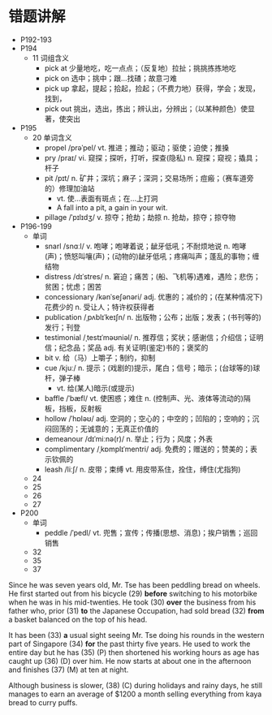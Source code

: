 # 错题讲解

- P192-193
- P194
  - 11 词组含义
    - pick at 少量地吃，吃一点点；（反复地）拉扯；挑挑拣拣地吃
    - pick on 选中；挑中；跟…找碴；故意刁难
    - pick up 拿起，提起；拾起，捡起；（不费力地）获得，学会；发现，找到，
    - pick out 挑出，选出，拣出；辨认出，分辨出；（以某种颜色）使显著，使突出  
- P195
  - 20 单词含义
    - propel /prəˈpel/ vt. 推进；推动；驱动；驱使；迫使；推搡
    - pry /praɪ/ vi. 窥探；探听，打听，探查(隐私) n. 窥探；窥视；撬具；杆子
    - pit /pɪt/ n. 矿井；深坑；麻子；深洞；交易场所；痘瘢；（赛车道旁的）修理加油站
      - vt. 使…表面有斑点；在…上打洞
      - A fall into a pit, a gain in your wit.
    - pillage /ˈpɪlɪdʒ/ v. 掠夺；抢劫；劫掠 n. 抢劫，掠夺；掠夺物
- P196-199
  - 单词
    - snarl /snɑːl/ v. 咆哮；咆哮着说；龇牙低吼；不耐烦地说 n. 咆哮(声)；愤怒叫嚷(声)；(动物的)龇牙低吼；疼痛叫声；蓬乱的事物；缠结物
    - distress /dɪˈstres/ n. 窘迫；痛苦；(船、飞机等)遇难，遇险；悲伤；贫困；忧虑；困苦
    - concessionary /kənˈseʃənəri/ adj. 优惠的；减价的；(在某种情况下)花费少的 n. 受让人；特许权获得者
    - publication /ˌpʌblɪˈkeɪʃn/ n. 出版物；公布；出版；发表；(书刊等的)发行；刊登
    - testimonial /ˌtestɪˈməʊniəl/ n. 推荐信；奖状；感谢信；介绍信；证明信；纪念品；奖品 adj. 有关证明(鉴定)书的；褒奖的
    - bit v. 给（马）上嚼子；制约，抑制
    - cue /kjuː/ n. 提示；(戏剧的)提示，尾白；信号；暗示；(台球等的)球杆，弹子棒
      - vt. 给(某人)暗示(或提示)
    - baffle /ˈbæfl/ vt. 使困惑；难住 n. (控制声、光、液体等流动的)隔板，挡板，反射板
    - hollow /ˈhɒləʊ/ adj. 空洞的；空心的；中空的；凹陷的；空响的；沉闷回荡的；无诚意的；无真正价值的
    - demeanour /dɪˈmiːnə(r)/ n. 举止；行为；风度；外表
    - complimentary /ˌkɒmplɪˈmentri/ adj. 免费的；赠送的；赞美的；表示钦佩的
    - leash /liːʃ/ n. 皮带；束缚 vt. 用皮带系住，拴住，缚住(尤指狗)
  - 24 
  - 25
  - 26
  - 27
- P200
  - 单词
    - peddle /ˈpedl/ vt. 兜售；宣传；传播(思想、消息)；挨户销售；巡回销售
  - 32
  - 35
  - 37
 
Since he was seven years old, Mr. Tse has been peddling bread on wheels. He first started out from his bicycle (29) **before** switching to his motorbike when he was in his mid-twenties. He took (30) **over** the business from his father who, prior (31) **to** the Japanese Occupation, had sold bread (32) **from** a basket balanced on the top of his head.

It has been (33) **a** usual sight seeing Mr. Tse doing his rounds in the western part of Singapore (34) **for** the past thirty five years. He used to work the entire day but he has (35) (P) then shortened his working hours as age has caught up (36) (D) over him. He now starts at about one in the afternoon and finishes (37) (M) at ten at night.

Although business is slower, (38) (C) during holidays and rainy days, he still manages to earn an average of $1200 a month selling everything from kaya bread to curry puffs.
